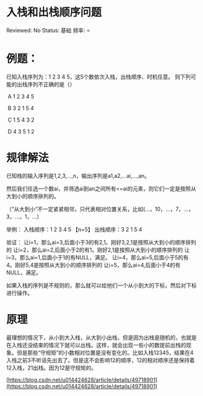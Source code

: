 # 入栈和出栈顺序问题

Reviewed: No
Status: 基础
频率: ⭐

# 例题：

已知入栈序列为：1 2 3 4 5，这5个数依次入栈，出栈顺序、时机任意。 则下列可能的出栈序列不正确的是（）

 A 1 2 3 4 5

 B 3 2 1 5 4

 C 1 5 4 3 2

 D 4 3 5 1 2

# 规律解法

已知栈的输入序列是1,2,3,…,n，输出序列是a1,a2,…ai,…,an。

然后我们任选一个数ai，并筛选ai到an之间所有<=ai的元素，则它们一定是按照从大到小的顺序排列的。

（“从大到小“不一定紧紧相邻，只代表相对位置关系，比如(…，10，…，7，…，3，…，1，…）

举例：
入栈顺序：1 2 3 4 5 【n=5】
出栈顺序：3 2 1 5 4

验证：
让i=1，那么ai=3,后面小于3的有2,1。刚好3,2,1是按照从大到小的顺序排列的
让i=2，那么ai=2,后面小于2的有1。刚好2,1是按照从大到小的顺序排列的
让i=3，那么ai=1,后面小于1的有NULL，满足。
让i=4，那么ai=5,后面小于5的有4。刚好5,4是按照从大到小的顺序排列的
让i=5，那么ai=4,后面小于4的有NULL，满足。

如果入栈的序列是不规则的，那么就可以给他们一个从小到大的下标，然后对下标进行操作。

# 原理

最理想的情况下，从小到大入栈，从大到小出栈，但是因为出栈是随机的，也就是在入栈还没结束的情况下就可以出栈。这样，就会出现一些小的数提前出栈的现象。但是那些“守规矩”的小数相对位置是没有变化的。比如入栈12345，结果在4入栈之前3不听话先出去了。但是这不会影响12的顺序，12的相对顺序还是保持着 12入栈，21出栈。因为12是守规矩的。

[https://blog.csdn.net/u014424628/article/details/49718901](https://blog.csdn.net/u014424628/article/details/49718901)